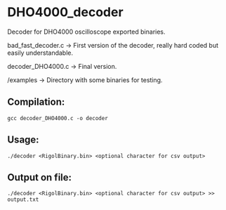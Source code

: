 # DHO4000_decoder
Decoder for DHO4000 oscilloscope exported binaries.

bad_fast_decoder.c -> First version of the decoder, really hard coded but easily understandable.

decoder_DHO4000.c -> Final version.

/examples -> Directory with some binaries for testing.

## Compilation:
`gcc decoder_DHO4000.c -o decoder`
## Usage:
`./decoder <RigolBinary.bin> <optional character for csv output>`

## Output on file:
`./decoder <RigolBinary.bin> <optional character for csv output> >> output.txt`
